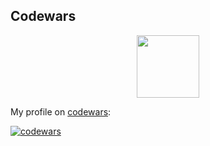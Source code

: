 ## Codewars

<div id="header" align="center">
  <img src="https://docs.codewars.com/logo.svg" width="100"/>
</div>

My profile on [codewars](https://www.codewars.com/users/vypiemzalyubov):

[![codewars](https://www.codewars.com/users/vypiemzalyubov/badges/large)](https://www.codewars.com/users/username)   
